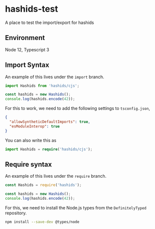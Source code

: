 # hashids-test

A place to test the import/export for hashids

## Environment

Node 12, Typescript 3

## Import Syntax

An example of this lives under the `import` branch.

```typescript
import Hashids from 'hashids/cjs';

const hashids = new Hashids();
console.log(hashids.encode(42));
```

For this to work, we need to add the following settings to `tsconfig.json`,

```json
{
  "allowSyntheticDefaultImports": true,
  "esModuleInterop": true
}
```

You can also write this as

```typescript
import Hashids = require('hashids/cjs');
```

## Require syntax

An example of this lives under the `require` branch.

```typescript
const Hashids = require('hashids');

const hashids = new Hashids();
console.log(hashids.encode(42));
```

For this, we need to install the Node.js types from the `DefinitelyTyped` repository.

```bash
npm install --save-dev @types/node
```
